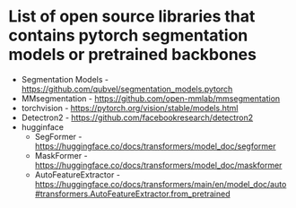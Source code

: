 # List of open source libraries that contains pytorch segmentation models or pretrained backbones

- Segmentation Models - https://github.com/qubvel/segmentation_models.pytorch
- MMsegmentation - https://github.com/open-mmlab/mmsegmentation
- torchvision - https://pytorch.org/vision/stable/models.html
- Detectron2 - https://github.com/facebookresearch/detectron2
- hugginface
    - SegFormer - https://huggingface.co/docs/transformers/model_doc/segformer
    - MaskFormer - https://huggingface.co/docs/transformers/model_doc/maskformer
    - AutoFeatureExtractor - https://huggingface.co/docs/transformers/main/en/model_doc/auto#transformers.AutoFeatureExtractor.from_pretrained
